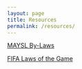 ```yaml
---
layout: page
title: Resources
permalink: /resources/
---
```


[MAYSL By-Laws](/files/maysl-by-laws.pdf)

[FIFA Laws of the Game](fifa-laws-of-the-game-2021-2022.pdf)
